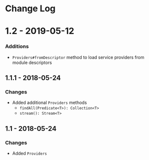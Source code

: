 # Change Log

# 1.2 - 2019-05-12
### Additions
* `Providers#fromDescriptor` method to load service providers from module descriptors

## 1.1.1 - 2018-05-24
### Changes
* Added additional `Providers` methods
	* `findAll(Predicate<T>): Collection<T>`
	* `stream(): Stream<T>`

## 1.1 - 2018-05-24
### Changes
* Added `Providers`
